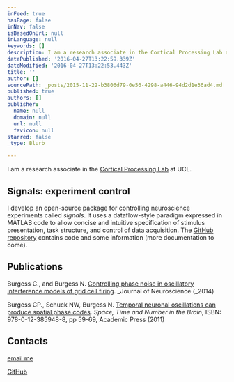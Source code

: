 ```yaml
---
inFeed: true
hasPage: false
inNav: false
isBasedOnUrl: null
inLanguage: null
keywords: []
description: I am a research associate in the Cortical Processing Lab at UCL.
datePublished: '2016-04-27T13:22:59.339Z'
dateModified: '2016-04-27T13:22:53.443Z'
title: ''
author: []
sourcePath: _posts/2015-11-22-b3806d79-0e56-4298-a446-94d2d1e36ad4.md
published: true
authors: []
publisher:
  name: null
  domain: null
  url: null
  favicon: null
starred: false
_type: Blurb

---
```

I am a research associate in the [Cortical Processing Lab][0] at UCL.

## Signals: experiment control

I develop an open-source package for controlling neuroscience experiments called _signals_. It uses a dataflow-style paradigm expressed in MATLAB code to allow concise and intuitive specification of stimulus presentation, task structure, and control of data acquisition. The [GitHub repository][1] contains code and some information (more documentation to come).

## Publications

Burgess C., and Burgess N. [Controlling phase noise in oscillatory interference models of grid cell firing][2]. _Journal of Neuroscience (_2014)

Burgess CP., Schuck NW, Burgess N. [Temporal neuronal oscillations can produce spatial phase codes][3]. _Space, Time and Number in the Brain_, ISBN: 978-0-12-385948-8, pp 59-69, Academic Press (2011)

## Contacts

[email me][4]

[GitHub][5]

[0]: https://www.ucl.ac.uk/cortexlab
[1]: https://github.com/dendritic/signals
[2]: http://www.jneurosci.org/content/34/18/6224.long
[3]: http://www.sciencedirect.com/science/book/9780123859488
[4]: mailto:mail@chrisburgess.me.uk
[5]: https://github.com/dendritic